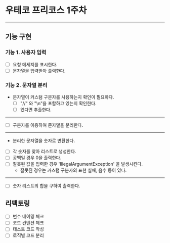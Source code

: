 

우테코 프리코스 1주차
=
---
## 기능 구현
### 기능 1. 사용자 입력
-[ ] 요청 메세지를 표시한다.
-[ ] 문자열을 입력받아 출력한다.

### 기능 2. 문자열 분리
* 문자열이 커스텀 구분자를 사용하는지 확인이 필요하다.
  -[ ] "//" 와 "\n"을 포함하고 있는지 확인한다.
  -[ ] 있다면 추출한다.
---
-[ ] 구분자를 이용하여 문자열을 분리한다.
---
* 분리한 문자열을 숫자로 변환한다.
-[ ] 각 숫자를 찾아 리스트로 생성한다.
-[ ] 공백일 경우 0을 출력한다.
-[ ] 잘못된 값을 입력한 경우 'IllegalArgumentException' 을 발생시킨다.
    * 잘못된 경우는 커스텀 구분자의 표현 실패, 음수 등이 있다.
---
- [ ] 숫자 리스트의 합을 구하여 출력한다.

## 리팩토링 
- [ ] 변수 네이밍 체크
- [ ] 코드 컨벤션 체크
- [ ] 테스트 코드 작성
- [ ] 로직별 코드 분리
